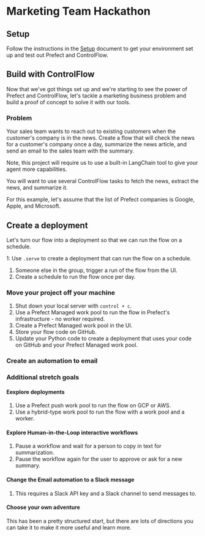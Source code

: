 # Marketing Team Hackathon

## Setup

Follow the instructions in the [Setup](setup.md) document to get your environment set up and test out Prefect and ControlFlow.

## Build with ControlFlow

Now that we've got things set up and we're starting to see the power of Prefect and ControlFlow, let's tackle a marketing business problem and build a proof of concept to solve it with our tools.

### Problem

Your sales team wants to reach out to existing customers when the customer's company is in the news. Create a flow that will check the news for a customer's company once a day, summarize the news article, and send an email to the sales team with the summary.

Note, this project will require us to use a built-in LangChain tool to give your agent more capabilities.

You will want to use several ControlFlow tasks to fetch the news, extract the news, and summarize it.

For this example, let's assume that the list of Prefect companies is Google, Apple, and Microsoft.

## Create a deployment

Let's turn our flow into a deployment so that we can run the flow on a schedule.

1: Use `.serve` to create a deployment that can run the flow on a schedule.

1. Someone else in the group, trigger a run of the flow from the UI.
1. Create a schedule to run the flow once per day.

### Move your project off your machine

1. Shut down your local server with `control + c`.
1. Use a Prefect Managed work pool to run the flow in Prefect's infrastructure - no worker required.
1. Create a Prefect Managed work pool in the UI.
1. Store your flow code on GitHub.
1. Update your Python code to create a deployment that uses your code on GitHub and your Prefect Managed work pool.

### Create an automation to email

### Additional stretch goals

#### Eexplore deployments

1. Use a Prefect push work pool to run the flow on GCP or AWS.
1. Use a hybrid-type work pool to run the flow with a work pool and a worker.

#### Explore Human-in-the-Loop interactive workflows

1. Pause a workflow and wait for a person to copy in text for summarization.
1. Pause the workflow again for the user to approve or ask for a new summary.

#### Change the Email automation to a Slack message

1. This requires a Slack API key and a Slack channel to send messages to.

#### Choose your own adventure

This has been a pretty structured start, but there are lots of directions you can take it to make it more useful and learn more.
